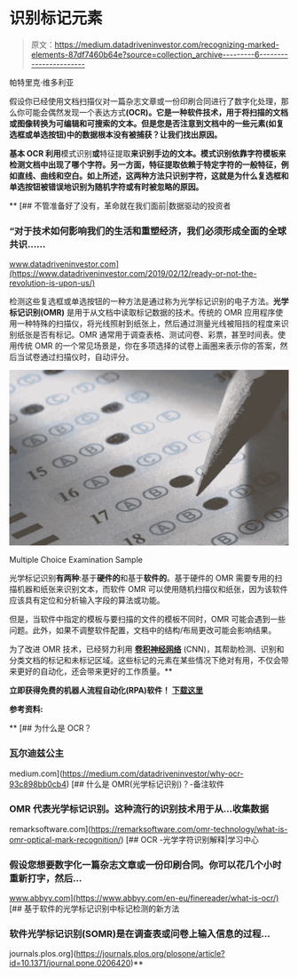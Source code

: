 # 识别标记元素

> 原文：<https://medium.datadriveninvestor.com/recognizing-marked-elements-87df7460b64e?source=collection_archive---------6----------------------->

帕特里克·维多利亚

假设你已经使用文档扫描仪对一篇杂志文章或一份印刷合同进行了数字化处理，那么你可能会偶然发现一个表达方式[](https://medium.com/datadriveninvestor/why-ocr-93c898bb0cb4)**(OCR)。它是一种软件技术，用于将扫描的文档或图像转换为可编辑和可搜索的文本。但是您是否注意到文档中的一些元素(如复选框或单选按钮)中的数据根本没有被捕获？让我们找出原因。**

**基本 OCR 利用**模式识别**或**特征提取**来识别手边的文本。模式识别依靠字符模板来检测文档中出现了哪个字符。另一方面，特征提取依赖于特定字符的一般特征，例如直线、曲线和空白。如上所述，这两种方法只识别字符，这就是为什么复选框和单选按钮被错误地识别为随机字符或有时被忽略的原因。**

**[](https://www.datadriveninvestor.com/2019/02/12/ready-or-not-the-revolution-is-upon-us/) [## 不管准备好了没有，革命就在我们面前|数据驱动的投资者

### “对于技术如何影响我们的生活和重塑经济，我们必须形成全面的全球共识……

www.datadriveninvestor.com](https://www.datadriveninvestor.com/2019/02/12/ready-or-not-the-revolution-is-upon-us/) 

检测这些复选框或单选按钮的一种方法是通过称为光学标记识别的电子方法。**光学标记识别(OMR)** 是用于从文档中读取标记数据的技术。传统的 OMR 应用程序使用一种特殊的扫描仪，将光线照射到纸张上，然后通过测量光线被阻挡的程度来识别纸张是否有标记。OMR 通常用于调查表格、测试问卷、彩票，甚至时间表。使用传统 OMR 的一个常见场景是，你在多项选择的试卷上画圈来表示你的答案，然后当试卷通过扫描仪时，自动评分。

![](img/66cb06b851ee6427520f6329baae17e6.png)

Multiple Choice Examination Sample

光学标记识别**有两种**:基于**硬件的**和基于**软件的**。基于硬件的 OMR 需要专用的扫描机器和纸张来识别文本，而软件 OMR 可以使用随机扫描仪和纸张，因为该软件应该具有定位和分析输入字段的算法或功能。

但是，当软件中指定的模板与要扫描的文件的模板不同时，OMR 可能会遇到一些问题。此外，如果不调整软件配置，文档中的结构/布局更改可能会影响结果。

为了改进 OMR 技术，已经努力利用 [**卷积神经网络**](https://medium.com/datadriveninvestor/introducing-transfer-learning-as-your-next-engine-to-drive-future-innovations-5e81a15bb567) (CNN)，其帮助检测、识别和分类文档的标记和未标记区域。这些标记的元素在某些情况下绝对有用，不仅会带来更好的自动化，还会带来更好的工作质量。** 

****立即获得免费的机器人流程自动化(RPA)软件！** [下载这里](https://www.raxsuite.com/freedownload?utm_source=Medium%20Post&utm_medium=medium&utm_campaign=medium_footer)**

**参考资料:**

**[](https://medium.com/datadriveninvestor/why-ocr-93c898bb0cb4) [## 为什么是 OCR？

### 瓦尔迪兹公主

medium.com](https://medium.com/datadriveninvestor/why-ocr-93c898bb0cb4) [](https://remarksoftware.com/omr-technology/what-is-omr-optical-mark-recognition/) [## 什么是 OMR(光学标记识别)？-备注软件

### OMR 代表光学标记识别。这种流行的识别技术用于从…收集数据

remarksoftware.com](https://remarksoftware.com/omr-technology/what-is-omr-optical-mark-recognition/)  [## OCR -光学字符识别解释|学习中心

### 假设您想要数字化一篇杂志文章或一份印刷合同。你可以花几个小时重新打字，然后…

www.abbyy.com](https://www.abbyy.com/en-eu/finereader/what-is-ocr/) [](https://journals.plos.org/plosone/article?id=10.1371/journal.pone.0206420) [## 基于软件的光学标记识别中标记检测的新方法

### 软件光学标记识别(SOMR)是在调查表或问卷上输入信息的过程…

journals.plos.org](https://journals.plos.org/plosone/article?id=10.1371/journal.pone.0206420)**